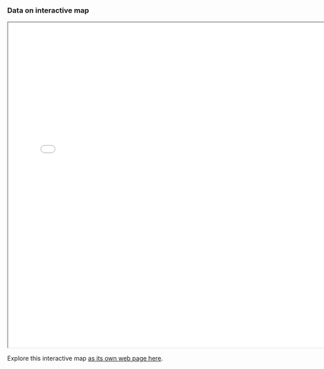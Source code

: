 ### Data on interactive map


<iframe src="averagem2.html" height="750" width="750"></iframe>


Explore this interactive map [as its own web page here](averagem2.html).
